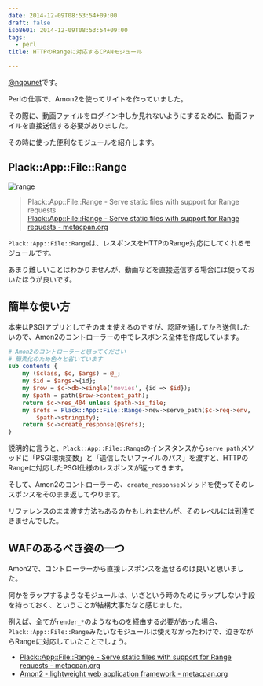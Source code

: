 ```yaml
---
date: 2014-12-09T08:53:54+09:00
draft: false
iso8601: 2014-12-09T08:53:54+09:00
tags:
  - perl
title: HTTPのRangeに対応するCPANモジュール

---
```


[@nqounet](https://twitter.com/nqounet)です。

Perlの仕事で、Amon2を使ってサイトを作っていました。

その際に、動画ファイルをログイン中しか見れないようにするために、動画ファイルを直接送信する必要がありました。

その時に使った便利なモジュールを紹介します。

## Plack::App::File::Range

![range](https://www.nqou.net/wp-content/uploads/2014/12/range-300x300.jpg)

> Plack::App::File::Range - Serve static files with support for Range requests  
> [Plack::App::File::Range - Serve static files with support for Range requests - metacpan.org](https://metacpan.org/pod/Plack::App::File::Range)

`Plack::App::File::Range`は、レスポンスをHTTPのRange対応にしてくれるモジュールです。

あまり難しいことはわかりませんが、動画などを直接送信する場合には使っておいたほうが良いです。

## 簡単な使い方

本来はPSGIアプリとしてそのまま使えるのですが、認証を通してから送信したいので、Amon2のコントローラーの中でレスポンス全体を作成しています。

```perl
# Amon2のコントローラーと思ってください
# 簡素化のため色々と省いています
sub contents {
    my ($class, $c, $args) = @_;
    my $id = $args->{id};
    my $row = $c->db->single('movies', {id => $id});
    my $path = path($row->content_path);
    return $c->res_404 unless $path->is_file;
    my $refs = Plack::App::File::Range->new->serve_path($c->req->env,
        $path->stringify);
    return $c->create_response(@$refs);
}
```

説明的に言うと、`Plack::App::File::Range`のインスタンスから`serve_path`メソッドに「PSGI環境変数」と「送信したいファイルのパス」を渡すと、HTTPのRangeに対応したPSGI仕様のレスポンスが返ってきます。

そして、Amon2のコントローラーの、`create_response`メソッドを使ってそのレスポンスをそのまま返してやります。

リファレンスのまま渡す方法もあるのかもしれませんが、そのレベルには到達できませんでした。

## WAFのあるべき姿の一つ

Amon2で、コントローラーから直接レスポンスを返せるのは良いと思いました。

何かをラップするようなモジュールは、いざという時のためにラップしない手段を持っておく、ということが結構大事だなと感じました。

例えば、全てが`render_*`のようなものを経由する必要があった場合、`Plack::App::File::Range`みたいなモジュールは使えなかったわけで、泣きながらRangeに対応していたことでしょう。

- [Plack::App::File::Range - Serve static files with support for Range requests - metacpan.org](https://metacpan.org/pod/Plack::App::File::Range)
- [Amon2 - lightweight web application framework - metacpan.org](https://metacpan.org/pod/Amon2)

